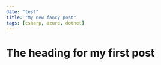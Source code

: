 ```yaml
---
date: "test"
title: "My new fancy post"
tags: [csharp, azure, dotnet]
---
```


# The heading for my first post

